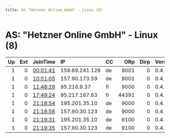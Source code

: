 ```yaml
---
title: AS "Hetzner Online GmbH" - Linux (8)
---
```


# AS: "Hetzner Online GmbH" - Linux (8)

|   Up |   Ext | JoinTime                                                                                              | IP             | CC   |   ORp |   Dirp | Version   | Contact                      | Nickname        |   eFamMembers |
|-----:|------:|:------------------------------------------------------------------------------------------------------|:---------------|:-----|------:|-------:|:----------|:-----------------------------|:----------------|--------------:|
|    1 |     0 | [00:01:41](https://nusenu.github.io/OrNetStats/w/relay/60763E630988052D606B8F2ABC84D41DAF6FA7E9.html) | 159.69.241.126 | de   |  9001 |      0 | 0.4.5.10  | None                         | forabetterworld |             1 |
|    1 |     0 | [10:51:05](https://nusenu.github.io/OrNetStats/w/relay/EDB2F952CC2D033F668BCAA34BE3EAA2C6D2DB49.html) | 157.90.173.59  | de   |  9001 |      0 | 0.4.6.8   | Lulonaut &lt;lulonaut AT tut | lulorelay       |             1 |
|    1 |     0 | [11:48:29](https://nusenu.github.io/OrNetStats/w/relay/45AEEE1D6E4B5331D5BF0EFC6BC4AE71439325A8.html) | 95.216.9.37    | fi   |  9000 |      0 | 0.4.6.8   | torabuse@mytorservers.com    | fuzzyboots      |             8 |
|    1 |     0 | [17:49:24](https://nusenu.github.io/OrNetStats/w/relay/428BC7A5516A4528627F4B5C80365516BFA4BC78.html) | 95.217.167.63  | fi   | 44391 |      0 | 0.4.6.8   | tor@eps-dev.de               | uwuRelay3       |             2 |
|    1 |     0 | [21:18:54](https://nusenu.github.io/OrNetStats/w/relay/059D6E3E206C9E78D9F321E24E8160858FD9D68F.html) | 195.201.35.10  | de   |  9000 |      0 | 0.4.6.8   | concept112211221122@gmail    | Unnamed         |             8 |
|    1 |     0 | [21:18:56](https://nusenu.github.io/OrNetStats/w/relay/AB10640802A97D1D14B15041EA9832279B173123.html) | 157.90.30.123  | de   |  9000 |      0 | 0.4.6.8   | concept112211221122@gmail    | Unnamed         |             8 |
|    1 |     0 | [21:19:31](https://nusenu.github.io/OrNetStats/w/relay/880DDB27F9D869C940B143B72BEA7BBC97F29EBD.html) | 195.201.35.10  | de   |  9100 |      0 | 0.4.6.8   | concept112211221122@gmail    | Unnamed         |             8 |
|    1 |     0 | [21:19:35](https://nusenu.github.io/OrNetStats/w/relay/0DD81106E80AB02C45B1DA0B503F8EBFB0F6E4ED.html) | 157.90.30.123  | de   |  9100 |      0 | 0.4.6.8   | concept112211221122@gmail    | Unnamed         |             8 |
